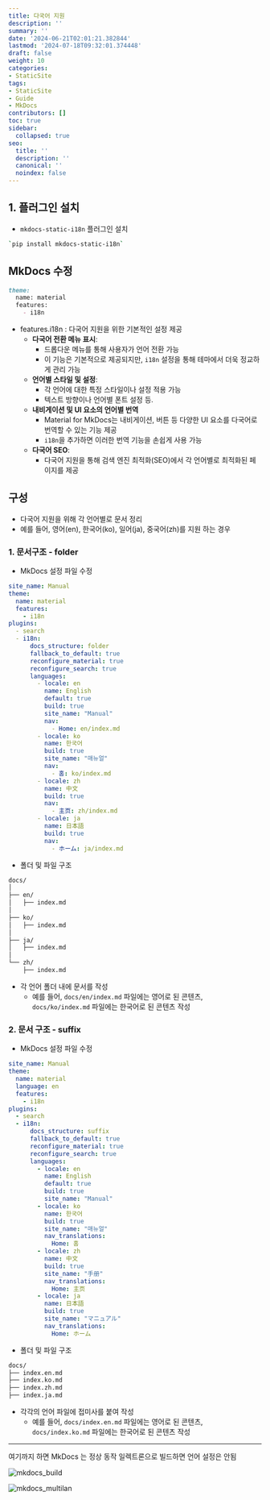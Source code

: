 ```yaml
---
title: 다국어 지원
description: ''
summary: ''
date: '2024-06-21T02:01:21.382844'
lastmod: '2024-07-18T09:32:01.374448'
draft: false
weight: 10
categories:
- StaticSite
tags:
- StaticSite
- Guide
- MkDocs
contributors: []
toc: true
sidebar:
  collapsed: true
seo:
  title: ''
  description: ''
  canonical: ''
  noindex: false
---
```


## 1. 플러그인 설치

- `mkdocs-static-i18n` 플러그인 설치

```sh
`pip install mkdocs-static-i18n`
```

## MkDocs 수정

```md
theme: 
  name: material 
  features: 
    - i18n
```

- features.i18n : 다국어 지원을 위한 기본적인 설정 제공
	- **다국어 전환 메뉴 표시**:
		- 드롭다운 메뉴를 통해 사용자가 언어 전환 가능
		- 이 기능은 기본적으로 제공되지만, `i18n` 설정을 통해 테마에서 더욱 정교하게 관리 가능
	- **언어별 스타일 및 설정**: 
		- 각 언어에 대한 특정 스타일이나 설정 적용 가능
		- 텍스트 방향이나 언어별 폰트 설정 등.
	- **내비게이션 및 UI 요소의 언어별 번역**
		- Material for MkDocs는 내비게이션, 버튼 등 다양한 UI 요소를 다국어로 번역할 수 있는 기능 제공
		- `i18n`을 추가하면 이러한 번역 기능을 손쉽게 사용 가능
	- **다국어 SEO**:
		- 다국어 지원을 통해 검색 엔진 최적화(SEO)에서 각 언어별로 최적화된 페이지를 제공

## 구성

- 다국어 지원을 위해 각 언어별로 문서 정리
- 예를 들어, 영어(en), 한국어(ko), 일어(ja), 중국어(zh)를 지원 하는 경우
### 1. 문서구조 - folder
- MkDocs 설정 파일 수정

```yaml
site_name: Manual
theme:
  name: material
  features:
    - i18n
plugins:
  - search
  - i18n:
      docs_structure: folder
      fallback_to_default: true
      reconfigure_material: true
      reconfigure_search: true
      languages:
        - locale: en
          name: English
          default: true
          build: true
          site_name: "Manual"
          nav:
            - Home: en/index.md
        - locale: ko
          name: 한국어
          build: true
          site_name: "매뉴얼"
          nav:
            - 홈: ko/index.md
        - locale: zh
          name: 中文
          build: true
          nav:
            - 主页: zh/index.md
        - locale: ja
          name: 日本語
          build: true
          nav:
            - ホーム: ja/index.md
```

- 폴더 및 파일 구조

```markdown
docs/
│
├── en/
│   ├── index.md
│
├── ko/
│   ├── index.md
│
├── ja/
│   ├── index.md
│
└── zh/
    ├── index.md
```

- 각 언어 폴더 내에 문서를 작성
	- 예를 들어, `docs/en/index.md` 파일에는 영어로 된 콘텐츠, `docs/ko/index.md` 파일에는 한국어로 된 콘텐츠 작성
### 2. 문서 구조 - suffix
- MkDocs 설정 파일 수정

```yaml
site_name: Manual
theme:
  name: material
  language: en
  features:
    - i18n
plugins:
  - search
  - i18n:
      docs_structure: suffix
      fallback_to_default: true
      reconfigure_material: true
      reconfigure_search: true
      languages:
        - locale: en
          name: English
          default: true
          build: true
          site_name: "Manual"
        - locale: ko
          name: 한국어
          build: true
          site_name: "매뉴얼"
          nav_translations:
            Home: 홈         
        - locale: zh
          name: 中文
          build: true
          site_name: "手册"
          nav_translations:
            Home: 主页       
        - locale: ja
          name: 日本語
          build: true
          site_name: "マニュアル"
          nav_translations:
            Home: ホーム
```

- 폴더 및 파일 구조

```md
docs/
├── index.en.md
├── index.ko.md
├── index.zh.md
├── index.ja.md
```

- 각각의 언어 파일에 접미사를 붙여 작성
	- 예를 들어, `docs/index.en.md` 파일에는 영어로 된 콘텐츠, `docs/index.ko.md` 파일에는 한국어로 된 콘텐츠 작성
---
여기까지 하면 MkDocs 는 정상 동작
일렉트론으로 빌드하면 언어 설정은 안됨

![mkdocs_build](/Resources/mkdocs_build.png)

![mkdocs_multilan](/Resources/mkdocs_multilan.png)